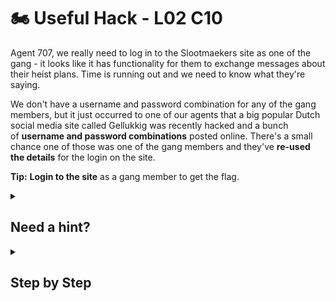 # 🏍️ Useful Hack - L02 C10

Agent 707, we really need to log in to the Slootmaekers site as one of the gang - it looks like it has functionality for them to exchange messages about their heist plans. Time is running out and we need to know what they're saying.

We don't have a username and password combination for any of the gang members, but it just occurred to one of our agents that a big popular Dutch social media site called Gellukkig was recently hacked and a bunch of **username and password combinations** posted online. There's a small chance one of those was one of the gang members and they've **re-used the details** for the login on the site.

**Tip:** **Login to the site** as a gang member to get the flag.

<details><summary>

## Need a hint?</summary>

```txt
💡 Hint: Look up the username and password combinations in the dump from the social media site and
   see if any work on the Slootmaekers site.
```

</details>

<details><summary>

## Step by Step</summary>

- Navigate to “Email” on the left side and download the .txt file.
- Try all possible email and password combinations until one works or enter the following correct details.
  - Username: `aspen_van_whistlethorn`
  - Password: `cyclepower1999`
- The flag should appear after logging in.

</details>
